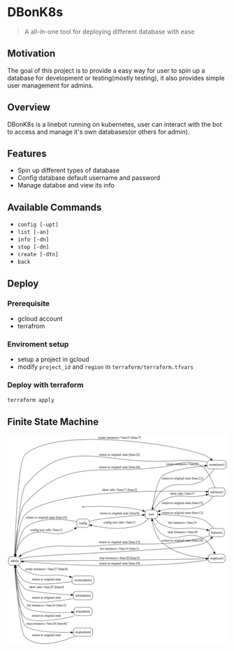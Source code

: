 # DBonK8s

>  A all-in-one tool for deploying different database with ease

## Motivation

The goal of this project is to provide a easy way for user to spin up a database for development or testing(mostly testing), it also provides  simple user management for admins.

## Overview

DBonK8s is a linebot running on kubernetes, user can interact with the bot to access and manage it's own databases(or others for admin).

## Features

* Spin up different types of database
* Config database default username and password
* Manage databse and view its info

## Available Commands

* `config [-upt]` 
* `list [-an]`
* `info [-dn]`
* `stop [-dn]`
* `create [-dtn]`
* `back`

## Deploy

### Prerequisite

* gcloud account
* terrafrom

### Enviroment setup

* setup a project in gcloud
* modify `project_id` and `region` in `terraform/terraform.tfvars`

### Deploy with terraform

```shell
terraform apply
```



## Finite State Machine

<img src="./assets/fsm.svg" alt="graphviz" style="zoom:50%;" />